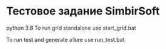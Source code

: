 # Тестовое задание SimbirSoft
python 3.8
To run grid standalone use 
start_grid.bat 

To run test and generate allure use
run_test.bat

